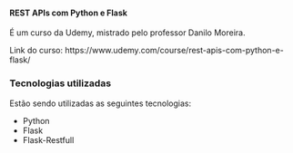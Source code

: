 #### REST APIs com Python e Flask
<p> É um curso da Udemy, mistrado pelo professor <a href="https://www.linkedin.com/in/odanilomoreira/"  style="text-decoration: none;"> Danilo Moreira. </a> </p>
<p style="text-decoration: none;"> Link do curso: https://www.udemy.com/course/rest-apis-com-python-e-flask/ </p>


<h3> Tecnologias utilizadas </h3>
<p> Estão sendo utilizadas as seguintes tecnologias: </p>
<ul>
  <li>Python</li>
  <li>Flask</li>
  <li>Flask-Restfull</li>
</ul>
